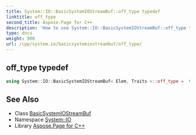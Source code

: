 ```yaml
---
title: System::IO::BasicSystemIOStreamBuf::off_type typedef
linktitle: off_type
second_title: Aspose.Page for C++
description: 'How to use System::IO::BasicSystemIOStreamBuf::off_type typedef of System::IO::BasicSystemIOStreamBuf class in C++.'
type: docs
weight: 900
url: /cpp/system.io/basicsystemiostreambuf/off_type/
---
```

## off_type typedef




```cpp
using System::IO::BasicSystemIOStreamBuf< Elem, Traits >::off_type =  typename traits_type::off_type
```

## See Also

* Class [BasicSystemIOStreamBuf](../)
* Namespace [System::IO](../../)
* Library [Aspose.Page for C++](../../../)
